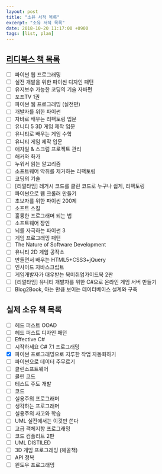 ```yaml
---
layout: post
title: "소유 서적 목록"
excerpt: "소유 서적 목록"
date: 2018-10-20 11:17:00 +0900
tags: [list, plan]
---
```


## [리디북스 책 목록](https://ridibooks.com/)

- [ ] 파이썬 웹 프로그래밍
- [ ] 실전 개발을 위한 파이썬 디자인 패턴
- [ ] 유지보수 가능한 코딩의 기술 자바편
- [ ] 포프TV 1권
- [ ] 파이썬 웹 프로그래밍 (실전편)
- [ ] 개발자를 위한 파이썬
- [ ] 자바로 배우는 리팩토링 입문
- [ ] 유니티 5 3D 게임 제작 입문
- [ ] 유니티로 배우는 게임 수학
- [ ] 유니티 게임 제작 입문
- [ ] 애자일 & 스크럼 프로젝트 관리
- [ ] 해커와 화가
- [ ] 누워서 읽는 알고리즘
- [ ] 소프트웨어 악취를 제거하는 리팩토링
- [ ] 코딩의 기술
- [ ] [리얼타임] 레거시 코드를 클린 코드로 누구나 쉽게, 리팩토링
- [ ] 파이썬으로 웹 크롤러 만들기
- [ ] 초보자를 위한 파이썬 200제
- [ ] 소프트 스킬
- [ ] 훌륭한 프로그래머 되는 법
- [ ] 소프트웨어 장인
- [ ] 뇌를 자극하는 파이썬 3
- [ ] 게임 프로그래밍 패턴
- [ ] The Nature of Software Development
- [ ] 유니티 2D 게임 공작소
- [ ] 만들면서 배우는 HTML5+CSS3+jQuery
- [ ] 인사이드 자바스크립트
- [ ] 게임개발자가 대우받는 북미취업가이드북 2판
- [ ] [리얼타임] 유니티 개발자를 위한 C#으로 온라인 게임 서버 만들기
- [ ] Blog2Book, 아는 만큼 보이는 데이터베이스 설계와 구축

## 실제 소유 책 목록

- [ ] 헤드 퍼스트 OOAD
- [ ] 헤드 퍼스트 디자인 패턴
- [ ] Effective C#
- [ ] 시작하세요 C# 7.1 프로그래밍
- [x] 파이썬 프로그래밍으로 지루한 작업 자동화하기
- [ ] 파이썬으로 데이터 주무르기
- [ ] 클린소프트웨어
- [ ] 클린 코드
- [ ] 테스트 주도 개발
- [ ] 코드
- [ ] 실용주의 프로그래머
- [ ] 생각하는 프로그래머
- [ ] 실용주의 사고와 학습
- [ ] UML 실전에서는 이것만 쓴다
- [ ] 고급 객체지향 프로그래밍
- [ ] 코드 컴플리트 2판
- [ ] UML DISTILED
- [ ] 3D 게임 프로그래밍 (해골책)
- [ ] API 정복
- [ ] 윈도우 프로그래밍